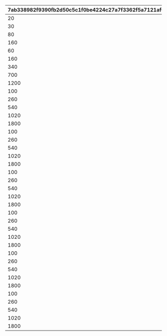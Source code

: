 |7ab338982f9390fb2d50c5c1f0be4224c27a7f3362f5a7121af673d3264c83cb|dd7f4d11a0aa1e19d320344d27878f130e38fe4e25ceeb7fb9671599838f7230|13b7e666833ab7529daa1117a64a51eb7f1a96360643e9d2276712b5d42d1056|7d13af6059138560915463a39127c0f1feef1978022842efb343f6616bf831d8|
| --- | --- | --- | --- |
|20|2|20|1|
|30|3|30|1|
|80|3|50|2|
|160|3|80|3|
|60|4|60|1|
|160|4|100|2|
|340|4|180|3|
|700|4|360|4|
|1200|4|500|5|
|100|5|100|1|
|260|5|160|2|
|540|5|280|3|
|1020|5|480|4|
|1800|5|780|5|
|100|6|100|1|
|260|6|160|2|
|540|6|280|3|
|1020|6|480|4|
|1800|6|780|5|
|100|7|100|1|
|260|7|160|2|
|540|7|280|3|
|1020|7|480|4|
|1800|7|780|5|
|100|8|100|1|
|260|8|160|2|
|540|8|280|3|
|1020|8|480|4|
|1800|8|780|5|
|100|9|100|1|
|260|9|160|2|
|540|9|280|3|
|1020|9|480|4|
|1800|9|780|5|
|100|10|100|1|
|260|10|160|2|
|540|10|280|3|
|1020|10|480|4|
|1800|10|780|5|